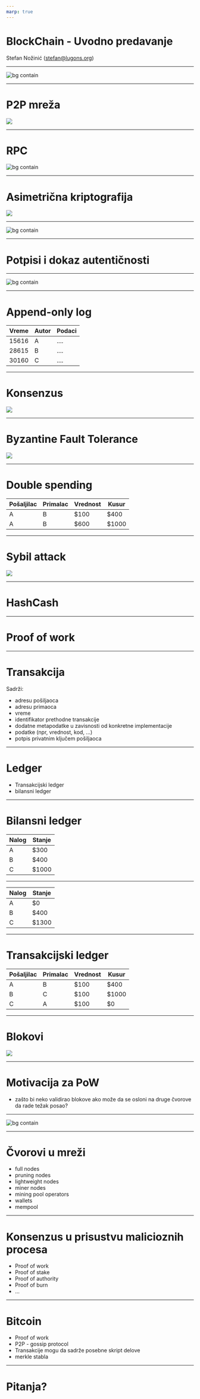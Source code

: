 ```yaml
---
marp: true
---
```


# BlockChain - Uvodno predavanje 

Stefan Nožinić (stefan@lugons.org)

---

![bg contain](./diagrams/10.png)

---
# P2P mreža 

![](./diagrams/1.png)

---
# RPC 

![bg contain](./diagrams/11.png)

---
# Asimetrična kriptografija 

![](./diagrams/6.png)

---

![bg contain](./diagrams/7.png)



---
# Potpisi i dokaz autentičnosti 


---

![bg contain](./diagrams/8.png)

---
# Append-only log 

Vreme  | Autor | Podaci
-------|-------|------
15616  |A      | ....
28615  |B      | ....
30160  |C      | ....


---
# Konsenzus 

![](./diagrams/2.png)



---
# Byzantine Fault Tolerance

![](./diagrams/3.png)




---
# Double spending

Pošaljilac | Primalac | Vrednost | Kusur
------|-----------|-------|-------
A     | B        | $100   | $400
A     | B        | $600   | $1000

---
# Sybil attack 


![](./diagrams/4.png)

---
# HashCash 

--- 
# Proof of work 

---
# Transakcija 


Sadrži:

* adresu pošiljaoca
* adresu primaoca
* vreme
* identifikator prethodne transakcije
* dodatne metapodatke u zavisnosti od konkretne implementacije
* podatke (npr, vrednost, kod, ...)
* potpis privatnim ključem pošiljaoca


---
# Ledger

* Transakcijski ledger 
* bilansni ledger


---
# Bilansni ledger

Nalog | Stanje
------|------
A     | $300
B     | $400
C     | $1000


---
Nalog | Stanje
------|------
A     | $0
B     | $400
C     | $1300


---
# Transakcijski ledger

Pošaljilac | Primalac | Vrednost | Kusur
------|-----------|-------|-------
A     | B        | $100   | $400
B     | C        | $100   | $1000
C     | A        | $100   | $0





---
# Blokovi 

![](./diagrams/5.png)





---
# Motivacija za PoW

* zašto bi neko validirao blokove ako može da se osloni na druge čvorove da rade težak posao?

---
![bg contain](./diagrams/9.png)

---
# Čvorovi u mreži

* full nodes
* pruning nodes 
* lightweight nodes 
* miner nodes
* mining pool operators 
* wallets 
* mempool
---
# Konsenzus u prisustvu malicioznih procesa

* Proof of work 
* Proof of stake 
* Proof of authority 
* Proof of burn
* ...


---
# Bitcoin 

* Proof of work 
* P2P - gossip protocol
* Transakcije mogu da sadrže posebne skript delove
* merkle stabla

---
# Pitanja?

